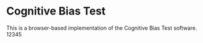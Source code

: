 # Cognitive Bias Test

This is a browser-based implementation of the Cognitive Bias Test software.  
12345

